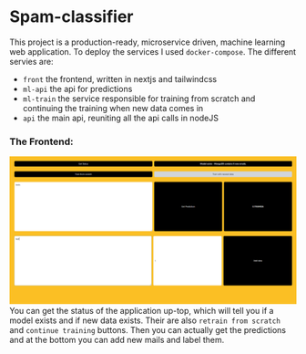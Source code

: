 # Spam-classifier
This project is a production-ready, microservice driven, machine learning web application.
To deploy the services I used `docker-compose`. The different servies are:
- `front` the frontend, written in nextjs and tailwindcss
- `ml-api` the api for predictions
- `ml-train` the service responsible for training from scratch and continuing the training when new data comes in
- `api` the main api, reuniting all the api calls in nodeJS

### The Frontend:
![frontend](.github/main.png)
You can get the status of the application up-top, which will tell you if a model exists and if new data exists. Their are also `retrain from scratch` and `continue training` buttons. Then you can actually get the predictions and at the bottom you can add new mails and label them.